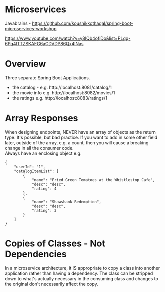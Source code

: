 # Microservices

Javabrains - https://github.com/koushikkothagal/spring-boot-microservices-workshop

https://www.youtube.com/watch?v=y8IQb4ofjDo&list=PLqq-6Pq4lTTZSKAFG6aCDVDP86Qx4lNas

# Overview

Three separate Spring Boot Applications.
* the catalog - e.g. http://localhost:8081/catalog/1
* the movie info e.g. http://localhost:8082/movies/1
* the ratings e.g. http://localhost:8083/ratings/1

# Array Responses

When designing endpoints, NEVER have an array of objects as the return type.  It's possible, but bad practice.  If you want to add in some other field later, outside of the array, e.g. a count, then you will cause a breaking change in all the consumer code.  
Always have an enclosing object e.g.
```
{
    "userId": "1",
    "catalogItemList": [
        {
            "name": "Fried Green Tomatoes at the Whistlestop Cafe",
            "desc": "desc",
            "rating": 4
        },
        {
            "name": "Shawshank Redemption",
            "desc": "desc",
            "rating": 3
        }
    ]
}
```

# Copies of Classes - Not Dependencies

In a microservice architecture, it IS appropriate to copy a class into another application rather than having a dependency.  The class can be stripped down to what's actually necessary in the consuming class and changes to the original don't necessarily affect the copy.  
